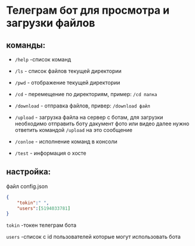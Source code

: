 # Телеграм бот для просмотра и загрузки файлов   

## команды:
- `/help` -список команд

- `/ls` - список файлов текущей директории

- `/pwd` - отображение  текущей директории

- `/cd` - перемещение по директориям, пример: `/cd папка`

- `/download` - отправка файлов, привер: `/download файл` 

- `/upload` - загрузка файла на сервер с ботам, для загрузки необходимо отправить боту дакумент фото или видео далее нужно ответить командой `/upload` на это сообщение

- `/conloe` - исполнение команд в консоли

- `/test` - информация о хосте

## настройка:

файл config.json

```json
{
    "tokin":" ",
    "users":[5194033781]
}
```

`tokin` -токен телеграм бота

`users` -список с id пользователей которые могут использовать бота

